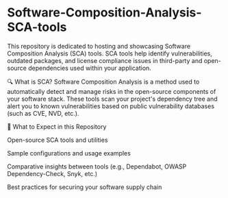 # Software-Composition-Analysis-SCA-tools
This repository is dedicated to hosting and showcasing Software Composition Analysis (SCA) tools. SCA tools help identify vulnerabilities, outdated packages, and license compliance issues in third-party and open-source dependencies used within your application.

🔍 What is SCA?
Software Composition Analysis is a method used to automatically detect and manage risks in the open-source components of your software stack. These tools scan your project's dependency tree and alert you to known vulnerabilities based on public vulnerability databases (such as CVE, NVD, etc.).

🚀 What to Expect in this Repository

Open-source SCA tools and utilities

Sample configurations and usage examples

Comparative insights between tools (e.g., Dependabot, OWASP Dependency-Check, Snyk, etc.)

Best practices for securing your software supply chain
